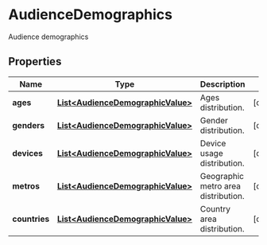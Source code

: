 

# AudienceDemographics

Audience demographics

## Properties

| Name | Type | Description | Notes |
|------------ | ------------- | ------------- | -------------|
|**ages** | [**List&lt;AudienceDemographicValue&gt;**](AudienceDemographicValue.md) | Ages distribution. |  [optional] |
|**genders** | [**List&lt;AudienceDemographicValue&gt;**](AudienceDemographicValue.md) | Gender distribution. |  [optional] |
|**devices** | [**List&lt;AudienceDemographicValue&gt;**](AudienceDemographicValue.md) | Device usage distribution. |  [optional] |
|**metros** | [**List&lt;AudienceDemographicValue&gt;**](AudienceDemographicValue.md) | Geographic metro area distribution. |  [optional] |
|**countries** | [**List&lt;AudienceDemographicValue&gt;**](AudienceDemographicValue.md) | Country area distribution. |  [optional] |



